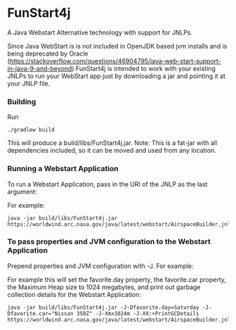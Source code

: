 # FunStart4j
A Java Webstart Alternative technology with support for JNLPs.

Since Java WebStart is is not included in OpenJDK based jvm installs and is being deprecated by Oracle (https://stackoverflow.com/questions/46904795/java-web-start-support-in-java-9-and-beyond) FunStart4j is intended to work with your existing JNLPs to run your WebStart app just by downloading a jar and pointing it at your JNLP file.

### Building

Run

```
./gradlew build
```

This will produce a build/libs/FunStart4j.jar.
Note:  This is a fat-jar with all dependencies included, so it can be moved and used from any location.


### Running a Webstart Application
To run a Webstart Application, pass in the URI of the JNLP as the last argument:

For example:

```
java -jar build/libs/FunStart4j.jar https://worldwind.arc.nasa.gov/java/latest/webstart/AirspaceBuilder.jnlp
```

### To pass properties and JVM configuration to the Webstart Application
Prepend properties and JVM configuration with -J.  For example:

For example this will set the favorite.day property, the favorite.car property, the Maximum Heap size to 1024 megabytes, and print out garbage collection details for the Webstart Application:

```
java -jar build/libs/FunStart4j.jar -J-Dfavorite.day=Saturday -J-Dfavorite.car="Nissan 350Z" -J-Xmx1024m -J-XX:+PrintGCDetails https://worldwind.arc.nasa.gov/java/latest/webstart/AirspaceBuilder.jnlp
```
